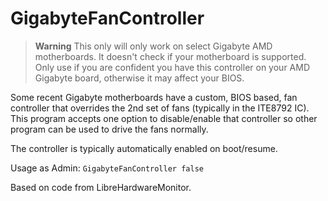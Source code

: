 ﻿# GigabyteFanController

> **Warning**
> This only will only work on select Gigabyte AMD motherboards. It doesn't check if your motherboard is supported. Only use if you are confident you have this controller on your AMD Gigabyte board, otherwise it may affect your BIOS.

Some recent Gigabyte motherboards have a custom, BIOS based, fan controller that overrides the 2nd set of fans (typically in the ITE8792 IC). This program accepts one option to disable/enable that controller so other program can be used to drive the fans normally.

The controller is typically automatically enabled on boot/resume.

Usage as Admin:
```GigabyteFanController false```

Based on code from LibreHardwareMonitor.
